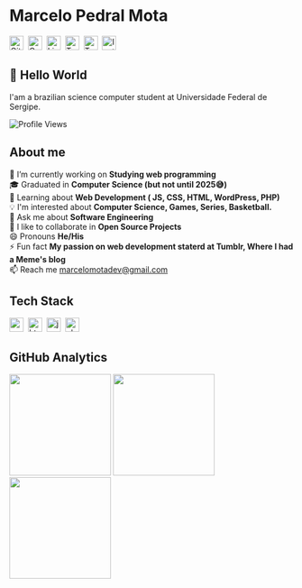# Marcelo Pedral Mota
<a href="https://www.github.com/marcelomotadev" target="_blank"><img src="https://img.shields.io/badge/marcelomotadev-100000?style=flat&logo=github&logoColor=white" alt="GitHub Badge" height="25"></a>&nbsp;
<a href="mailto:marcelomotadev@gmail.com" target="_blank"><img src="https://img.shields.io/badge/marcelomotadev-D14836?style=flat&logo=gmail&logoColor=white" alt="Gmail Badge" height="25"></a>&nbsp;
<a href="https://www.linkedin.com/in/marcelopedralmota" target="_blank"><img src="https://img.shields.io/badge/marcelopedralmota-0077B5?style=flat&logo=linkedin&logoColor=white" alt="LinkedIn Badge" height="25"></a>&nbsp;
<a href="https://www.twitch.tv/debash1" target="_blank"><img src="https://img.shields.io/badge/debash1-9146FF?style=flat&logo=twitch&logoColor=white" alt="Twitch Badge" height="25"></a>&nbsp;
<a href="https://twitter.com/MarceloMotaDEV" target="_blank"><img src="https://img.shields.io/badge/MarceloMotaDEV-1DA1F2?style=flat&logo=twitter&logoColor=white" alt="Twitter Badge" height="25"></a>&nbsp;
<a href="https://www.instagram.com/marcelopmota_" target="_blank"><img src="https://img.shields.io/badge/marcelopmota_-E4405F?style=flat&logo=instagram&logoColor=white" alt="Instagram Badge" height="25"></a>&nbsp;

## 👋 Hello World
I'am a brazilian science computer student at Universidade Federal de Sergipe.

![Profile Views](https://komarev.com/ghpvc/?username=marcelomotadev&theme=default&color=blue&style=flat&label=Profile+Views)

## About me
🔭&nbsp;I’m currently working on **Studying web programming**
<br/>🎓&nbsp;Graduated in **Computer Science (but not until 2025😅)**
<br/>🌱&nbsp;Learning about **Web Development ( JS, CSS, HTML, WordPress, PHP)**
<br/>💡&nbsp;I'm interested about **Computer Science, Games, Series, Basketball.**
<br/>💬&nbsp;Ask me about **Software Engineering**
<br/>🤝&nbsp;I like to collaborate in **Open Source Projects**
<br/>😄&nbsp;Pronouns **He/His**
<br/>⚡&nbsp;Fun fact **My passion on web development staterd at Tumblr, Where I had a Meme's blog**
<br/>📫&nbsp;Reach me [marcelomotadev@gmail.com](mailto:marcelomotadev@gmail.com)

## Tech Stack
<img src="https://img.shields.io/badge/Css3-05122A?style=flat&logo=css3" alt="css3 Badge" height="25">&nbsp;
<img src="https://img.shields.io/badge/Html5-05122A?style=flat&logo=html5" alt="html5 Badge" height="25">&nbsp;
<img src="https://img.shields.io/badge/Javascript-05122A?style=flat&logo=javascript" alt="javascript Badge" height="25">&nbsp;
<img src="https://img.shields.io/badge/Php-05122A?style=flat&logo=php" alt="php Badge" height="25">&nbsp;

## GitHub Analytics
<div>
<img height="180em" src="https://github-readme-stats.vercel.app/api?username=marcelomotadev&theme=default&show_icons=true&count_private=true">
<img height="180em" src="https://github-readme-stats.vercel.app/api/top-langs/?username=marcelomotadev&theme=default&layout=compact&langs_count=5">
<img height="180em" src="https://github-readme-streak-stats.herokuapp.com/?user=marcelomotadev&theme=default">
</div>
